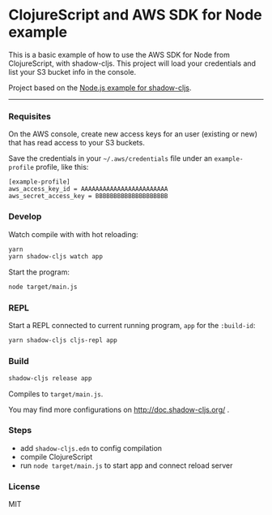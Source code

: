 # ClojureScript and AWS SDK for Node example

This is a basic example of how to use the AWS SDK for Node from ClojureScript, with shadow-cljs. This project will load your credentials and list your S3 bucket info in the console.

Project based on the [Node.js example for shadow-cljs](https://github.com/minimal-xyz/minimal-shadow-cljs-nodejs).

----

### Requisites

On the AWS console, create new access keys for an user (existing or new) that has read access to your S3 buckets.

Save the credentials in your `~/.aws/credentials` file under an `example-profile` profile, like this:

```
[example-profile]
aws_access_key_id = AAAAAAAAAAAAAAAAAAAAAAAA
aws_secret_access_key = BBBBBBBBBBBBBBBBBBBB
```

### Develop

Watch compile with with hot reloading:

```bash
yarn
yarn shadow-cljs watch app
```

Start the program:

```bash
node target/main.js
```

### REPL

Start a REPL connected to current running program, `app` for the `:build-id`:

```bash
yarn shadow-cljs cljs-repl app
```

### Build

```bash
shadow-cljs release app
```

Compiles to `target/main.js`.

You may find more configurations on http://doc.shadow-cljs.org/ .

### Steps

* add `shadow-cljs.edn` to config compilation
* compile ClojureScript
* run `node target/main.js` to start app and connect reload server

### License

MIT
